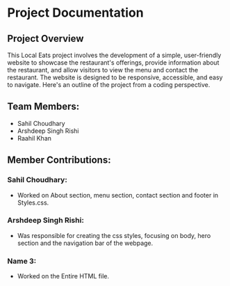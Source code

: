 # Project Documentation

## Project Overview

This Local Eats project involves the development of a simple, user-friendly website to showcase the restaurant's offerings, provide information about the restaurant, and allow visitors to view the menu and contact the restaurant. The website is designed to be responsive, accessible, and easy to navigate. Here's an outline of the project from a coding perspective.

## Team Members:

-   Sahil Choudhary
-   Arshdeep Singh Rishi
-   Raahil Khan 

## Member Contributions:

### Sahil Choudhary:

-   Worked on About section, menu section, contact section and footer in Styles.css.

### Arshdeep Singh Rishi:

-   Was responsible for creating the css styles, focusing on body, hero section and the navigation bar of the webpage.

### Name 3:

-  Worked on the Entire HTML file.
